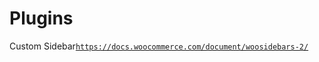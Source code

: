 # Plugins

Custom Sidebar[`https://docs.woocommerce.com/document/woosidebars-2/`](https://docs.woocommerce.com/document/woosidebars-2/)

